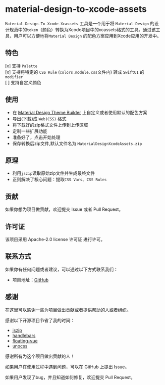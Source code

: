 # material-design-to-xcode-assets

`Material-Design-To-Xcode-Xcassets` 工具是一个用于将 `Material Design` 的设计规范中的`token`（颜色）转换为Xcode项目中的xcassets格式的工具。通过该工具，用户可以方便地将`Material Design` 的配色方案应用到Xcode应用的开发中。

## 特色
[x] 支持 `Palette`  
[x] 支持将特定的 `CSS Rule` (`colors.module.css`文件内) 转成 `SwiftUI` 的 `modifier`  
[ ] 支持自定义颜色 


## 使用
- 在 [Material Design Theme Builder](https://m3.material.io/theme-builder#/custom) 上自定义或者使用默认的配色方案
- 导出(下载)成 `Web(CSS)` 格式
- 将下载好的zip格式文件上传到上传区域
- 定制一些扩展功能
- 准备好了，点击开始处理
- 保存转换后zip文件,默认文件名为 `MaterialDesignXcodeAssets.zip`

## 原理
* 利用`jszip`读取原始zip文件并生成最终文件
* 正则解决了核心问题：提取`CSS Vars`、`CSS Rules`


## 贡献
如果你想为项目做贡献，欢迎提交 Issue 或者 Pull Request。

## 许可证
该项目采用 Apache-2.0 license 许可证 进行许可。

## 联系方式
如果你有任何问题或者建议，可以通过以下方式联系我们：
- 项目地址：[GitHub](https://github.com/YoRolling/Material-Design-To-Xcode-Assets) 
  

## 感谢
在这里可以感谢一些为项目做出贡献或者提供帮助的人或者组织。  

感谢以下开源项目节省了我的时间：
- [jszip](https://github.com/Stuk/jszip)
- [handlebars](https://github.com/handlebars-lang/handlebars.js)
- [floating-vue](https://github.com/Akryum/floating-vue)
- [unocss](https://github.com/unocss/unocss) 
  

感谢所有为这个项目做出贡献的人！

如果用户在使用过程中遇到问题，可以在 GitHub 上提出 Issue。

如果用户发现了bug，并且知道如何修复，欢迎提交 Pull Request。

